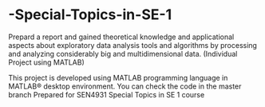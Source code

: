 # -Special-Topics-in-SE-1
Prepard a report and gained theoretical knowledge and applicational aspects about exploratory data analysis tools and algorithms by processing and analyzing considerably big and multidimensional data. (Individual Project using MATLAB)

This project is developed using MATLAB programming language in MATLAB® desktop environment. You can check the code in the master branch
 Prepared for SEN4931 Special Topics in SE 1 course
